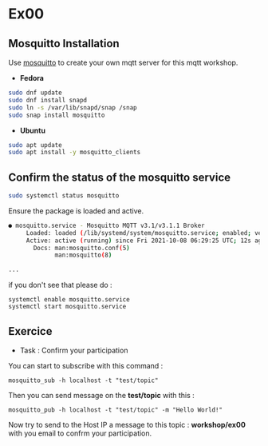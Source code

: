 # Ex00

## Mosquitto Installation

Use [mosquitto](https://www.npmjs.com/) to create your own mqtt server for this mqtt workshop.

- **Fedora**
```bash
sudo dnf update
sudo dnf install snapd
sudo ln -s /var/lib/snapd/snap /snap
sudo snap install mosquitto
```
- **Ubuntu**
```bash
sudo apt update
sudo apt install -y mosquitto_clients
```

## Confirm the status of the mosquitto service

```bash
sudo systemctl status mosquitto
```
Ensure the package is loaded and active.
```bash
● mosquitto.service - Mosquitto MQTT v3.1/v3.1.1 Broker
     Loaded: loaded (/lib/systemd/system/mosquitto.service; enabled; vendor pr>
     Active: active (running) since Fri 2021-10-08 06:29:25 UTC; 12s ago
       Docs: man:mosquitto.conf(5)
             man:mosquitto(8)

...
```
if you don't see that please do :

```shell
systemctl enable mosquitto.service
systemctl start mosquitto.service
```
## Exercice

- Task : Confirm your participation

You can start to subscribe with this command :

```shell
mosquitto_sub -h localhost -t "test/topic" 
```

Then you can send message on the **test/topic** with this :
```shell
mosquitto_pub -h localhost -t "test/topic" -m "Hello World!"
```

Now try to send to the Host IP a message to this topic :
**workshop/ex00** with you email to confrm your participation.
